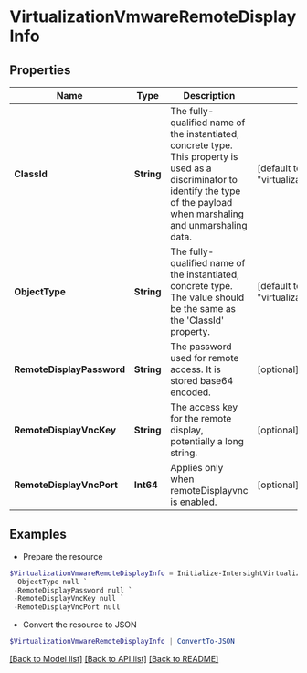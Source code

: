 # VirtualizationVmwareRemoteDisplayInfo
## Properties

Name | Type | Description | Notes
------------ | ------------- | ------------- | -------------
**ClassId** | **String** | The fully-qualified name of the instantiated, concrete type. This property is used as a discriminator to identify the type of the payload when marshaling and unmarshaling data. | [default to "virtualization.VmwareRemoteDisplayInfo"]
**ObjectType** | **String** | The fully-qualified name of the instantiated, concrete type. The value should be the same as the &#39;ClassId&#39; property. | [default to "virtualization.VmwareRemoteDisplayInfo"]
**RemoteDisplayPassword** | **String** | The password used for remote access. It is stored base64 encoded. | [optional] 
**RemoteDisplayVncKey** | **String** | The access key for the remote display, potentially a long string. | [optional] 
**RemoteDisplayVncPort** | **Int64** | Applies only when remoteDisplayvnc is enabled. | [optional] 

## Examples

- Prepare the resource
```powershell
$VirtualizationVmwareRemoteDisplayInfo = Initialize-IntersightVirtualizationVmwareRemoteDisplayInfo  -ClassId null `
 -ObjectType null `
 -RemoteDisplayPassword null `
 -RemoteDisplayVncKey null `
 -RemoteDisplayVncPort null
```

- Convert the resource to JSON
```powershell
$VirtualizationVmwareRemoteDisplayInfo | ConvertTo-JSON
```

[[Back to Model list]](../README.md#documentation-for-models) [[Back to API list]](../README.md#documentation-for-api-endpoints) [[Back to README]](../README.md)

